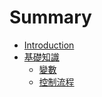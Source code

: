 # Summary

* [Introduction](README.md)
* [基礎知識](ch1/ch1.md)
   * [變數](ch1/101.md)
   * [控制流程](ch1/102.md)

